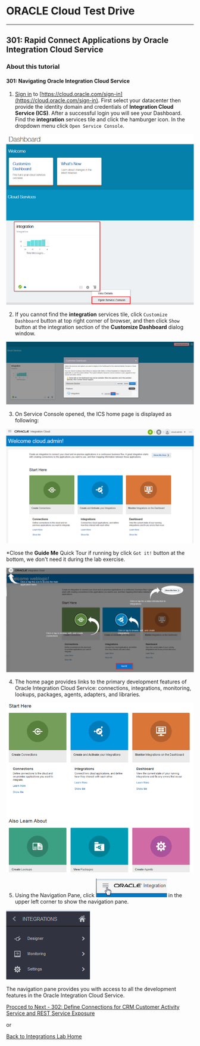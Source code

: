 # ORACLE Cloud Test Drive #
-----
## 301: Rapid Connect Applications by Oracle Integration Cloud Service ##

### About this tutorial ###

#### 301: Navigating Oracle Integration Cloud Service ####

1. [Sign in](sign.in.to.oracle.cloud.md) to [https://cloud.oracle.com/sign-in](https://cloud.oracle.com/sign-in). First select your datacenter then provide the identity domain and credentials of **Integration Cloud Service \(ICS\)**. After a successful login you will see your Dashboard. Find the **integration** services tile and click the hamburger icon. In the dropdown menu click `Open Service Console`.

![](images/301/01.dashboard.png)

2. If you cannot find the **integration** services tile, click `Customize Dashboard` button at top right corner of browser, and then click `Show` button at the integration section of the **Customize Dashboard** dialog window.

![](images/301/02.dashboard.png)

3. On Service Console opened, the ICS home page is displayed as following:

![](images/301/03.home.png)

  \*Close the **Guide Me** Quick Tour if running by click `Got it!` button at the bottom, we don't need it during the lab exercise.

![](images/301/04.ics_overlays.png)

4. The home page provides links to the primary development features of Oracle Integration Cloud Service: connections, integrations, monitoring, lookups, packages, agents, adapters, and libraries.

![](images/301/05.ics_designer_portal.png)

5. Using the Navigation Pane, click ![](images/301/06.main_hamburger.png) in the upper left corner to show the navigation pane.

![](images/301/07.navigation_pane.png)

The navigation pane provides you with access to all the development features in the Oracle Integration Cloud Service.

[Procced to Next - 302: Define Connections for CRM Customer Activity Service and REST Service Exposure](302-IntegrationsLab.md)

or

[Back to Integrations Lab Home](README.md)
